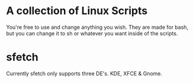 # A collection of Linux Scripts

You're free to use and change anything you wish.
They are made for bash, but you can change it to sh or whatever you want inside of the scripts.

# sfetch
Currently sfetch only supports three DE's. KDE, XFCE & Gnome.
